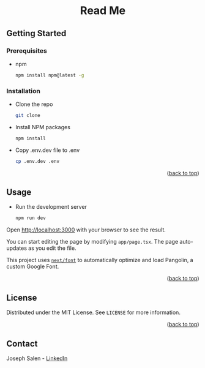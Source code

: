 <a name="readme-top"></a>
<h1 align="center">Read Me</h1>

## Getting Started

### Prerequisites

- npm
  ```sh
  npm install npm@latest -g
  ```

### Installation

- Clone the repo
  ```sh
  git clone
  ```
- Install NPM packages
  ```sh
  npm install
  ```
- Copy .env.dev file to .env
  ```sh
  cp .env.dev .env
  ```

<p align="right">(<a href="#readme-top">back to top</a>)</p>

## Usage

- Run the development server
  ```sh
  npm run dev
  ```
Open [http://localhost:3000](http://localhost:3000) with your browser to see the result.

You can start editing the page by modifying `app/page.tsx`. The page auto-updates as you edit the file.

This project uses [`next/font`](https://nextjs.org/docs/basic-features/font-optimization) to automatically optimize and load Pangolin, a custom Google Font.

<p align="right">(<a href="#readme-top">back to top</a>)</p>

## License

Distributed under the MIT License. See `LICENSE` for more information.

<p align="right">(<a href="#readme-top">back to top</a>)</p>

## Contact

Joseph Salen - [LinkedIn](https://www.linkedin.com/in/salenjs/)